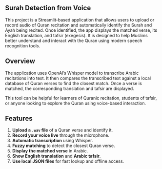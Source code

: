 ## Surah Detection from Voice
This project is a Streamlit-based application that allows users to upload or record audio of Quran recitation and automatically identify the Surah and Ayah being recited. Once identified, the app displays the matched verse, its English translation, and tafsir (exegesis). It is designed to help Muslims better understand and interact with the Quran using modern speech recognition tools.

## Overview
The application uses OpenAI’s Whisper model to transcribe Arabic recitations into text. It then compares the transcribed text against a local database of Quran verses to find the closest match. Once a verse is matched, the corresponding translation and tafsir are displayed.

This tool can be helpful for learners of Quranic recitation, students of tafsir, or anyone looking to explore the Quran using voice-based interaction.

## Features

1. **Upload a `.wav` file** of a Quran verse and identify it.
2. **Record your voice live** through the microphone.
3. **Automatic transcription** using Whisper.
4. **Fuzzy matching** to detect the closest Quran verse.
5. **Display the matched verse** in Arabic.
6. **Show English translation** and **Arabic tafsir**.
7. **Use local JSON files** for fast lookup and offline access.

